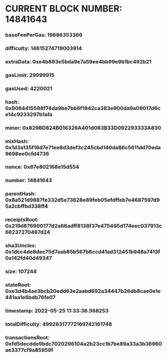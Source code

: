 # CURRENT BLOCK NUMBER: 14841643

### baseFeePerGas: 19886353366
### difficulty: 14615274719003914
### extraData: 0xe4b883e5bda9e7a59ee4bb99e9b1bc492b21
### gasLimit: 29999915
### gasUsed: 4220021
### hash: 0x9064415588f74da9be7bb6f1942ca383e900da9a09017d6ce14c9233297b1afa
### miner: 0x829BD824B016326A401d083B33D092293333A830
### mixHash: 0x1d3a135f16d7e71ee8d3def3c245cbd140da86c5611dd70eda9698ee0cfd4736
### nonce: 0x67e802168e15d554
### number: 14841643
### parentHash: 0x8a521d9887fe332d5e73628e89feb05efdffeb7e4687597d95a2cbffbd338ff4
### receiptsRoot: 0x219d876900177d2a66adff8138f37e475495d174eec037913c66237270487d24
### sha3Uncles: 0x1dcc4de8dec75d7aab85b567b6ccd41ad312451b948a7413f0a142fd40d49347
### size: 107244
### stateRoot: 0xe3d4b4ae3bcb20edd63e2aabd692a34447b26db8cae0e1e441aa1e6bdb76fe07
### timestamp: 2022-05-25 11:33:36.568253
### totalDifficulty: 49926317772169742161748
### transactionsRoot: 0xfd5decdde9bdc7020296104a2b23cc1b7be89a33a3b36960ae3377cf9a85959f
